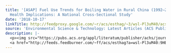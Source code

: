 ```yaml
---
title: '[ASAP] Fuel Use Trends for Boiling Water in Rural China (1992–2012) and Environmental
  Health Implications: A National Cross-Sectional Study'
date: '2018-10-17'
linkTitle: http://feedproxy.google.com/~r/acs/esthag/~3/wsl-Pl3uM40/acs.est.8b02389
source: 'Environmental Science & Technology: Latest Articles (ACS Publications)'
description: |-
  <p><img src="https://pubs.acs.org/appl/literatum/publisher/achs/journals/content/esthag/0/esthag.ahead-of-print/acs.est.8b02389/20181016/images/medium/es-2018-023894_0007.gif" alt="TOC Graphic"/></p><div><cite>Environmental Science & Technology</cite></div><div>DOI: 10.1021/acs.est.8b02389</div><div class="feedflare">
  <a href="http://feeds.feedburner.com/~ff/acs/esthag?a=wsl-Pl3uM40:9HB7ZuvWnQ8:yIl2AUoC8zA"><img src="http://feeds.feedburner.com/~ff/acs/esthag?d=yIl2AUoC8zA" border="0"></img></a>
---
```

